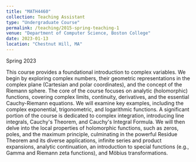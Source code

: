 ```yaml
---
title: "MATH4460"
collection: Teaching Assistant
type: "Undergraduate Course"
permalink: /teaching/2015-spring-teaching-1
venue: "Department of Computer Science, Boston College"
date: 2023-01-13
location: "Chestnut Hill, MA"
---
```


Spring 2023

This course provides a foundational introduction to complex variables. We begin by exploring complex numbers, their geometric representations in the complex plane (Cartesian and polar coordinates), and the concept of the Riemann sphere. The core of the course focuses on analytic (holomorphic) functions, covering complex limits, continuity, derivatives, and the essential Cauchy-Riemann equations. We will examine key examples, including the complex exponential, trigonometric, and logarithmic functions.  A significant portion of the course is dedicated to complex integration, introducing line integrals, Cauchy's Theorem, and Cauchy's Integral Formula. We will then delve into the local properties of holomorphic functions, such as zeros, poles, and the maximum principle, culminating in the powerful Residue Theorem and its diverse applications, infinite series and product expansions, analytic continuation, an introduction to special functions (e.g., Gamma and Riemann zeta functions), and Möbius transformations.

<!-- Heading 1
======

Heading 2
======

Heading 3
====== -->
